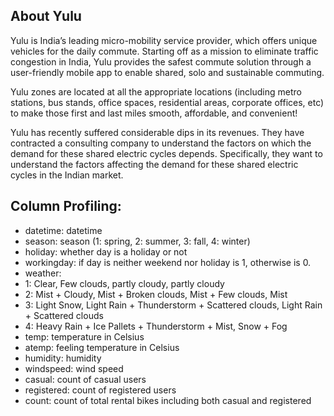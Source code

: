 ## About Yulu

Yulu is India’s leading micro-mobility service provider, which offers unique vehicles for the daily commute. Starting off as a mission to eliminate traffic congestion in India, Yulu provides the safest commute solution through a user-friendly mobile app to enable shared, solo and sustainable commuting.

Yulu zones are located at all the appropriate locations (including metro stations, bus stands, office spaces, residential areas, corporate offices, etc) to make those first and last miles smooth, affordable, and convenient!

Yulu has recently suffered considerable dips in its revenues. They have contracted a consulting company to understand the factors on which the demand for these shared electric cycles depends. Specifically, they want to understand the factors affecting the demand for these shared electric cycles in the Indian market.

## Column Profiling:

* datetime: datetime
* season: season (1: spring, 2: summer, 3: fall, 4: winter)
* holiday: whether day is a holiday or not
* workingday: if day is neither weekend nor holiday is 1, otherwise is 0.
* weather:
* 1: Clear, Few clouds, partly cloudy, partly cloudy
* 2: Mist + Cloudy, Mist + Broken clouds, Mist + Few clouds, Mist
* 3: Light Snow, Light Rain + Thunderstorm + Scattered clouds, Light Rain + Scattered clouds
* 4: Heavy Rain + Ice Pallets + Thunderstorm + Mist, Snow + Fog
* temp: temperature in Celsius
* atemp: feeling temperature in Celsius
* humidity: humidity
* windspeed: wind speed
* casual: count of casual users
* registered: count of registered users
* count: count of total rental bikes including both casual and registered
